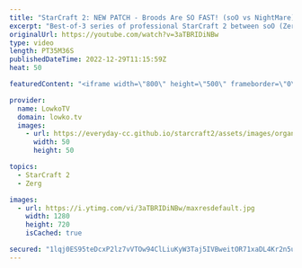 ```yaml
---
title: "StarCraft 2: NEW PATCH - Broods Are SO FAST! (soO vs NightMare)"
excerpt: "Best-of-3 series of professional StarCraft 2 between soO (Zerg) and NightMare (Protoss). In this series we have games played with the new balance changes that were recently announced by Blizzard. Turns out Brood Lords are noticably quicker than they were before.  New SC2 patch: https://youtu.be/y87c1xp3I3Q"
originalUrl: https://youtube.com/watch?v=3aTBRIDiNBw
type: video
length: PT35M36S
publishedDateTime: 2022-12-29T11:15:59Z
heat: 50

featuredContent: "<iframe width=\"800\" height=\"500\" frameborder=\"0\" src=\"https://www.youtube.com/embed/3aTBRIDiNBw\" allow=\"accelerometer; autoplay; encrypted-media; gyroscope; picture-in-picture\" allowfullscreen></iframe>"

provider:
  name: LowkoTV
  domain: lowko.tv
  images:
    - url: https://everyday-cc.github.io/starcraft2/assets/images/organizations/lowko.tv-50x50.jpg
      width: 50
      height: 50

topics:
  - StarCraft 2
  - Zerg

images:
  - url: https://i.ytimg.com/vi/3aTBRIDiNBw/maxresdefault.jpg
    width: 1280
    height: 720
    isCached: true

secured: "1lqj0ES95teDcxP2lz7vVTOw94ClLiuKyW3Taj5IVBweitOR71xaDL4Kr2n5uUq74vHfnU7DWLuClUPgeC2qoyjmhYl/vLiRR/SK4gF3CpK8rLuSQRNhxpo1maG6mRECByAOmQ9/4wGEJmNoNViCavWO1/HyuVT+Ks/s3/RIZaQ4vTR9I5vn8yAi8aalgL9pb1zqL2E7c+KFm/Cjv8SE21BzeSY/kEf6OQfne7Oem4BdjBdkVJ3cva8P7JKNCdAwnsyttkAZb1alxYoPDHzncPv40MGXBrhZDgXgp3PU62kdjSWWQhUxSji2PNxz4vpHgQhWBNiGmeCDDf08hbIeuD9hUz5tzih+JpRVUM86DESA6b/TfXVJHeamc8v3hB1thQhuOsX7k1H/dhjA/3OeXe8BmlXWCaS9SfSuwfKdeZI=;TRBQQda57/+So7r5Qz22Rw=="
---
```



